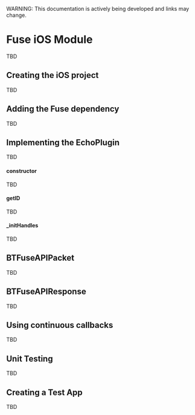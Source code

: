 
WARNING: This documentation is actively being developed and links may change.

# Fuse iOS Module

TBD

## Creating the iOS project

TBD

## Adding the Fuse dependency

TBD

## Implementing the EchoPlugin

TBD

#### constructor

TBD

#### getID

TBD

#### _initHandles

TBD

## BTFuseAPIPacket

TBD

## BTFuseAPIResponse

TBD

## Using continuous callbacks

TBD

## Unit Testing

TBD

## Creating a Test App

TBD
